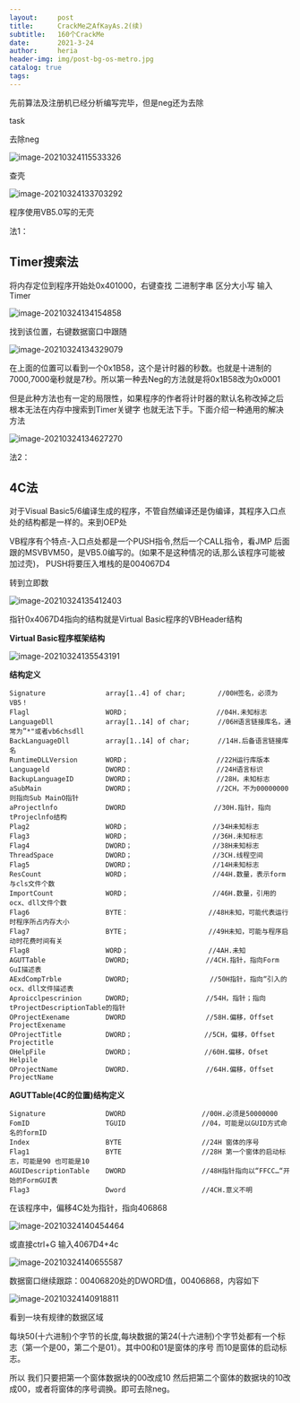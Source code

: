 ```yaml
---
layout:     post
title:      CrackMe之AfKayAs.2(续)
subtitle:   160个CrackMe
date:       2021-3-24
author:     heria
header-img: img/post-bg-os-metro.jpg
catalog: true
tags:
---
```




先前算法及注册机已经分析编写完毕，但是neg还为去除

task

去除neg

![image-20210324115533326](https://raw.githubusercontent.com/heriachen/cloudimg/main/img/image-20210324115533326.png)







查壳 

![image-20210324133703292](https://raw.githubusercontent.com/heriachen/cloudimg/main/img/image-20210324133703292.png)

程序使用VB5.0写的无壳



法1：

## **Timer搜索法**

将内存定位到程序开始处0x401000，右键查找 二进制字串 区分大小写 输入Timer



![image-20210324134154858](https://raw.githubusercontent.com/heriachen/cloudimg/main/img/image-20210324134154858.png)



找到该位置，右键数据窗口中跟随

![image-20210324134329079](https://raw.githubusercontent.com/heriachen/cloudimg/main/img/image-20210324134329079.png)

在上面的位置可以看到一个0x1B58，这个是计时器的秒数。也就是十进制的7000,7000毫秒就是7秒。所以第一种去Neg的方法就是将0x1B58改为0x0001

但是此种方法也有一定的局限性，如果程序的作者将计时器的默认名称改掉之后 根本无法在内存中搜索到Timer关键字 也就无法下手。下面介绍一种通用的解决方法

![image-20210324134627270](https://raw.githubusercontent.com/heriachen/cloudimg/main/img/image-20210324134627270.png)



法2：

## 4C法

对于Visual Basic5/6编译生成的程序，不管自然编译还是伪编译，其程序入口点处的结构都是一样的。来到OEP处

VB程序有个特点-入口点处都是一个PUSH指令,然后一个CALL指令，看JMP 后面跟的MSVBVM50，是VB5.0编写的。(如果不是这种情况的话,那么该程序可能被加过壳)， PUSH将要压入堆栈的是004067D4

转到立即数

![image-20210324135412403](https://raw.githubusercontent.com/heriachen/cloudimg/main/img/image-20210324135412403.png)



指针0x4067D4指向的结构就是Virtual Basic程序的VBHeader结构



**Virtual Basic程序框架结构**



![image-20210324135543191](https://raw.githubusercontent.com/heriachen/cloudimg/main/img/image-20210324135543191.png)



**结构定义**

```
Signature		        array[1..4] of char;		//00H签名，必须为VB5！
Flagl			    	WORD；					   //04H.未知标志
LanguageDll	        	array[1..14] of char;		//06H语言链接库名，通常为”*"或者vb6chsdll
BackLanguageDll     	array[1..14] of char;   	//14H.后备语言链接库名
RuntimeDLLVersion 		WORD；					   //22H运行库版本
Languageld			    DWORD：				       //24H语言标识
BackupLanguageID 		DWORD；				       //28H，未知标志
aSubMain		        DWORD；				       //2CH，不为00000000则指向Sub MainO指针
aProjectlnfo		    DWORD					   //30H.指针，指向tProjeclnfo结构  
Plag2					WORD；					  //34H未知标志
Flag3					WORD；					  //36H.未知标志
Flag4					DWORD；					  //38H未知标志
ThreadSpace 			DWORD；					  //3CH.线程空间
Flag5					DWORD；					  //14H未知标志
ResCount				WORD；					  //44H.数量，表示form与cls文件个数
ImportCount				WORD；					  //46H.数量，引用的ocx、dll文件个数
Flag6					BYTE：					 //48H未知，可能代表运行时程序所占内存大小
Flag7				    BYTE；					 //49H未知，可能与程序启动时花费时间有关
Flag8					WORD；					 //4AH.未知
AGUTTable 				DWORD;					 //4CH.指针，指向Form GuI描述表
AExdCompTrble		    DWORD;				      //50H指针，指向“引入的ocx、dll文件描述表
Aproicclpescrinion 		DWORD;					 //54H，指针；指向tProjectDescriptionTable的指针
OProjectExename			DWORD					 //58H.偏移，Offset ProjectExename
OProjectTitle 		    DWORD；				    //5CH，偏移，Offset Projectitle
OHelpFile 				DWORD；					//60H.偏移，Ofset Helpile
OProjectName 			DWORD.					 //64H.偏移，Offset ProjectName
```



**AGUTTable(4C的位置)结构定义**

```
Signature				DWORD					//00H.必须是50000000
FomID					TGUID					//04，可能是以GUID方式命名的formID
Index					BYTE   					//24H 窗体的序号
Flag1					BYTE					//28H 第一个窗体的启动标志，可能是90 也可能是10
AGUIDescriptionTable    DWORD					//48H指针指向以“FFCC…“开始的FormGUI表
Flag3					Dword					//4CH.意义不明
```



在该程序中，偏移4C处为指针，指向406868

![image-20210324140454464](https://raw.githubusercontent.com/heriachen/cloudimg/main/img/image-20210324140454464.png)

或直接ctrl+G 输入4067D4+4c

![image-20210324140655587](https://raw.githubusercontent.com/heriachen/cloudimg/main/img/image-20210324140655587.png)

数据窗口继续跟踪：00406820处的DWORD值，00406868，内容如下

![image-20210324140918811](https://raw.githubusercontent.com/heriachen/cloudimg/main/img/image-20210324140918811.png)

看到一块有规律的数据区域

每块50(十六进制)个字节的长度,每块数据的第24(十六进制)个字节处都有一个标志（第一个是00，第二个是01）。其中00和01是窗体的序号 而10是窗体的启动标志。

所以 我们只要把第一个窗体数据块的00改成10 然后把第二个窗体的数据块的10改成00，或者将窗体的序号调换。即可去除neg。